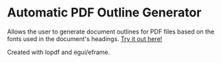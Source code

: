 # Automatic PDF Outline Generator

Allows the user to generate document outlines for PDF files based on the fonts used in the document's headings. 
[Try it out here!](https://cdevereaux.github.io/automatic_pdf_outline/)

Created with lopdf and egui/eframe.
